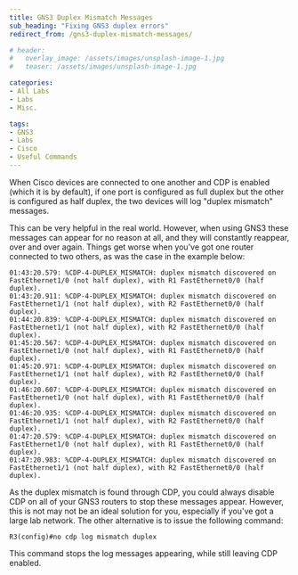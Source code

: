 ```yaml
---
title: GNS3 Duplex Mismatch Messages
sub_heading: "Fixing GNS3 duplex errors"
redirect_from: /gns3-duplex-mismatch-messages/

# header:
#   overlay_image: /assets/images/unsplash-image-1.jpg
#   teaser: /assets/images/unsplash-image-1.jpg

categories:
- All Labs
- Labs
- Misc.

tags:
- GNS3
- Labs
- Cisco
- Useful Commands
---
```

When Cisco devices are connected to one another and CDP is enabled (which it is by default), if one port is configured as full duplex but the other is configured as half duplex, the two devices will log "duplex mismatch" messages.

This can be very helpful in the real world. However, when using GNS3 these messages can appear for no reason at all, and they will constantly reappear, over and over again. Things get worse when you've got one router connected to two others, as was the case in the example below:

```
01:43:20.579: %CDP-4-DUPLEX_MISMATCH: duplex mismatch discovered on FastEthernet1/0 (not half duplex), with R1 FastEthernet0/0 (half duplex).
01:43:20.911: %CDP-4-DUPLEX_MISMATCH: duplex mismatch discovered on FastEthernet1/1 (not half duplex), with R2 FastEthernet0/0 (half duplex).
01:44:20.839: %CDP-4-DUPLEX_MISMATCH: duplex mismatch discovered on FastEthernet1/1 (not half duplex), with R2 FastEthernet0/0 (half duplex).
01:45:20.567: %CDP-4-DUPLEX_MISMATCH: duplex mismatch discovered on FastEthernet1/0 (not half duplex), with R1 FastEthernet0/0 (half duplex).
01:45:20.971: %CDP-4-DUPLEX_MISMATCH: duplex mismatch discovered on FastEthernet1/1 (not half duplex), with R2 FastEthernet0/0 (half duplex).
01:46:20.607: %CDP-4-DUPLEX_MISMATCH: duplex mismatch discovered on FastEthernet1/0 (not half duplex), with R1 FastEthernet0/0 (half duplex).
01:46:20.935: %CDP-4-DUPLEX_MISMATCH: duplex mismatch discovered on FastEthernet1/1 (not half duplex), with R2 FastEthernet0/0 (half duplex).
01:47:20.579: %CDP-4-DUPLEX_MISMATCH: duplex mismatch discovered on FastEthernet1/0 (not half duplex), with R1 FastEthernet0/0 (half duplex).
01:47:20.983: %CDP-4-DUPLEX_MISMATCH: duplex mismatch discovered on FastEthernet1/1 (not half duplex), with R2 FastEthernet0/0 (half duplex).
```

As the duplex mismatch is found through CDP, you could always disable CDP on all of your GNS3 routers to stop these messages appear. However, this is not may not be an ideal solution for you, especially if you've got a large lab network. The other alternative is to issue the following command:

```
R3(config)#no cdp log mismatch duplex
```

This command stops the log messages appearing, while still leaving CDP enabled.